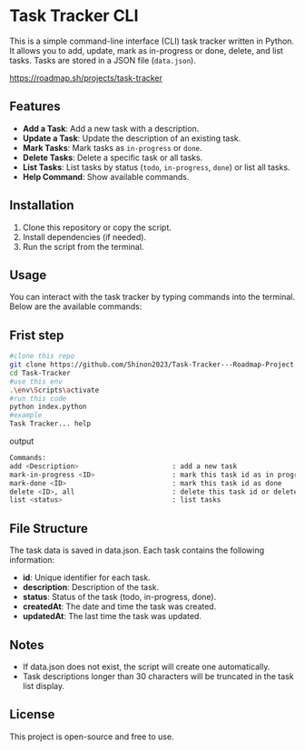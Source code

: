 # Task Tracker CLI

This is a simple command-line interface (CLI) task tracker written in Python. It allows you to add, update, mark as in-progress or done, delete, and list tasks. Tasks are stored in a JSON file (`data.json`).

https://roadmap.sh/projects/task-tracker

## Features

- **Add a Task**: Add a new task with a description.
- **Update a Task**: Update the description of an existing task.
- **Mark Tasks**: Mark tasks as `in-progress` or `done`.
- **Delete Tasks**: Delete a specific task or all tasks.
- **List Tasks**: List tasks by status (`todo`, `in-progress`, `done`) or list all tasks.
- **Help Command**: Show available commands.

## Installation

1. Clone this repository or copy the script.
3. Install dependencies (if needed).
4. Run the script from the terminal.

## Usage

You can interact with the task tracker by typing commands into the terminal. Below are the available commands:

## Frist step

```bash
#clone this repo
git clone https://github.com/Shinon2023/Task-Tracker---Roadmap-Project.git
cd Task-Tracker
#use this env
.\env\Scripts\activate
#run this code
python index.python
#example
Task Tracker... help
```

output
```bash
Commands:
add <Description>                       : add a new task
mark-in-progress <ID>                   : mark this task id as in progress
mark-done <ID>                          : mark this task id as done
delete <ID>, all                        : delete this task id or delete all tasks
list <status>                           : list tasks
```

## File Structure
The task data is saved in data.json. Each task contains the following information:

- **id**: Unique identifier for each task.
- **description**: Description of the task.
- **status**: Status of the task (todo, in-progress, done).
- **createdAt**: The date and time the task was created.
- **updatedAt**: The last time the task was updated.

## Notes
- If data.json does not exist, the script will create one automatically.
- Task descriptions longer than 30 characters will be truncated in the task list display.

## License
This project is open-source and free to use.